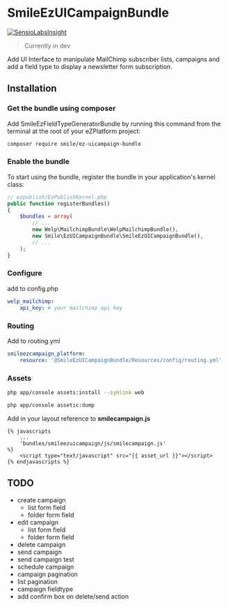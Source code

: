 # SmileEzUICampaignBundle

[![SensioLabsInsight](https://insight.sensiolabs.com/projects/5bc93a4c-3089-419c-85c2-caa87d625f26/mini.png)](https://insight.sensiolabs.com/projects/5bc93a4c-3089-419c-85c2-caa87d625f26)

> Currently in dev

Add UI Interface to manipulate MailChimp subscriber lists, campaigns 
and add a field type to display a newsletter form subscription. 


## Installation

### Get the bundle using composer

Add SmileEzFieldTypeGeneratorBundle by running this command from the terminal at the root of
your eZPlatform project:

```bash
composer require smile/ez-uicampaign-bundle
```


### Enable the bundle

To start using the bundle, register the bundle in your application's kernel class:

```php
// ezpublish/EzPublishKernel.php
public function registerBundles()
{
    $bundles = array(
        // ...
        new Welp\MailchimpBundle\WelpMailchimpBundle(),
        new Smile\EzUICampaignBundle\SmileEzUICampaignBundle(),
        // ...
    );
}
```

### Configure

add to config.php

```yaml
welp_mailchimp:
    api_key: # your mailchimp api key
```

### Routing

Add to routing.yml

```yaml
smileezcampaign_platform:
    resource: '@SmileEzUICampaignBundle/Resources/config/routing.yml'
```

### Assets

```bash
php app/console assets:install --symlink web

php app/console assetic:dump
```

Add in your layout reference to __smilecampaign.js__

```twig
{% javascripts
    ...
    'bundles/smileezuicampaign/js/smilecampaign.js'
%}
    <script type="text/javascript" src="{{ asset_url }}"></script>
{% endjavascripts %}
```

## TODO

* create campaign
  * list form field
  * folder form field
* edit campaign
  * list form field
  * folder form field
* delete campaign
* send campaign
* send campaign test
* schedule campaign
* campaign pagination
* list pagination
* campaign fieldtype
* add confirm box on delete/send action
